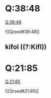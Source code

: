 
# Q:38:48

[Q.38:48](https://quran.com/38:48/tafsirs/ar-tafsir-al-tabari)

![[Qrsed#38:48]]

## kifol ((?:Kifl))

# Q:21:85

[Q.21:85](https://quran.com/21:85/tafsirs/ar-tafsir-al-tabari)

![[Qrsed#21:85]]
